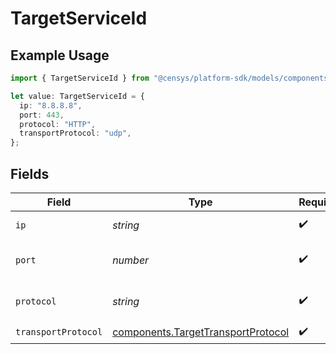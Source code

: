 # TargetServiceId

## Example Usage

```typescript
import { TargetServiceId } from "@censys/platform-sdk/models/components";

let value: TargetServiceId = {
  ip: "8.8.8.8",
  port: 443,
  protocol: "HTTP",
  transportProtocol: "udp",
};
```

## Fields

| Field                                                                                    | Type                                                                                     | Required                                                                                 | Description                                                                              | Example                                                                                  |
| ---------------------------------------------------------------------------------------- | ---------------------------------------------------------------------------------------- | ---------------------------------------------------------------------------------------- | ---------------------------------------------------------------------------------------- | ---------------------------------------------------------------------------------------- |
| `ip`                                                                                     | *string*                                                                                 | :heavy_check_mark:                                                                       | IP address of service                                                                    | 8.8.8.8                                                                                  |
| `port`                                                                                   | *number*                                                                                 | :heavy_check_mark:                                                                       | Port number of service                                                                   | 443                                                                                      |
| `protocol`                                                                               | *string*                                                                                 | :heavy_check_mark:                                                                       | Name of service protocol                                                                 | HTTP                                                                                     |
| `transportProtocol`                                                                      | [components.TargetTransportProtocol](../../models/components/targettransportprotocol.md) | :heavy_check_mark:                                                                       | N/A                                                                                      |                                                                                          |